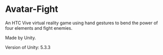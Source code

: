 # Avatar-Fight
An HTC Vive virtual reality game using hand gestures to bend the power of four elements and fight enemies.

Made by Unity.

Version of Unity: 5.3.3
